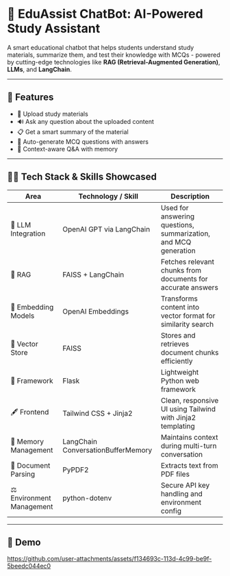 # 🧠 EduAssist ChatBot: AI-Powered Study Assistant

A smart educational chatbot that helps students understand study materials, summarize them, and test their knowledge with MCQs - powered by cutting-edge technologies like **RAG (Retrieval-Augmented Generation)**, **LLMs**, and **LangChain**.


---


## 🚀 Features

- 📅 Upload study materials
- 🔊 Ask any question about the uploaded content
- 📋 Get a smart summary of the material
- 📒 Auto-generate MCQ questions with answers
- 🔮 Context-aware Q&A with memory


---



## 👩‍💻 Tech Stack & Skills Showcased

| Area                       | Technology / Skill                 | Description                                                  |
|----------------------------|------------------------------------|--------------------------------------------------------------|
| 🧙️ LLM Integration         | OpenAI GPT via LangChain           | Used for answering questions, summarization, and MCQ generation |
| 🔹 RAG                     | FAISS + LangChain                  | Fetches relevant chunks from documents for accurate answers  |
| 🔹 Embedding Models        | OpenAI Embeddings                  | Transforms content into vector format for similarity search  |
| 📂 Vector Store            | FAISS                              | Stores and retrieves document chunks efficiently             |
| 🔧 Framework               | Flask                              | Lightweight Python web framework                             |
| 🖋️ Frontend                | Tailwind CSS + Jinja2              | Clean, responsive UI using Tailwind with Jinja2 templating   |
| 🔢 Memory Management       | LangChain ConversationBufferMemory | Maintains context during multi-turn conversation             |
| 📜 Document Parsing        | PyPDF2                             | Extracts text from PDF files                                 |
| ⚖️ Environment Management  | python-dotenv                      | Secure API key handling and environment config               |

---

## 📸 Demo


https://github.com/user-attachments/assets/f134693c-113d-4c99-be9f-5beedc044ec0
